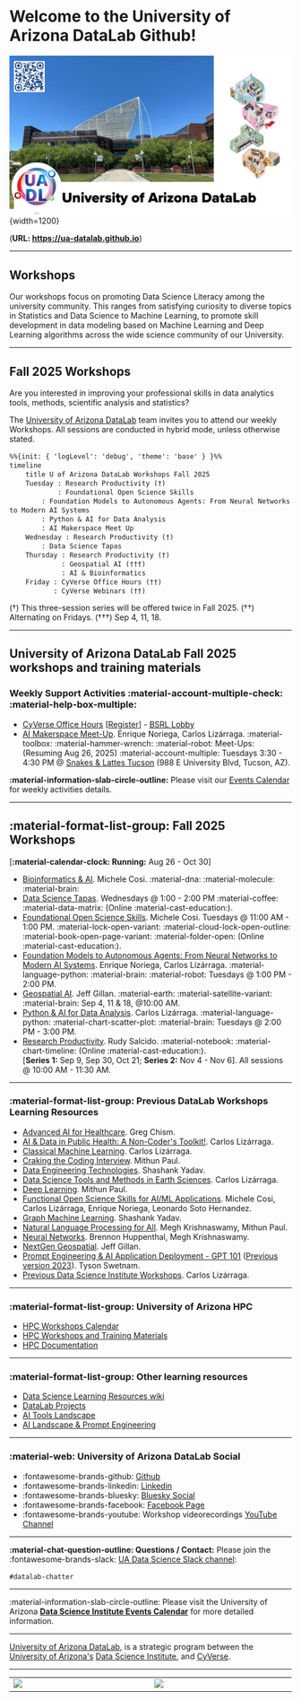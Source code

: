 

# Welcome to the University of Arizona DataLab Github!

![UA DataLab](images/UADL_Composition2025.png){width=1200}

(**URL: https://ua-datalab.github.io**)

***

##  Workshops

Our workshops focus on promoting Data Science Literacy among the university community. This ranges from satisfying curiosity to diverse topics in Statistics and Data Science to Machine Learning, to promote skill development in data modeling based on Machine Learning and Deep Learning algorithms across the wide science community of our University.


***

## Fall 2025 Workshops

Are you interested in improving your professional skills in data analytics tools, methods, scientific analysis and statistics?

The [University of Arizona DataLab](https://www.datascience.arizona.edu/education/uarizona-data-lab) team invites you to attend our weekly Workshops. All sessions are conducted in hybrid mode, unless otherwise stated.

<!--
Please join us in-person at the **Weaver Science & Engineering Library Room 212**, or join via **Zoom:**  [**896 6708 1542**](https://arizona.zoom.us/j/89667081542)
-->




```mermaid
%%{init: { 'logLevel': 'debug', 'theme': 'base' } }%%
timeline
    title U of Arizona DataLab Workshops Fall 2025
    Tuesday : Research Productivity (†)
            : Foundational Open Science Skills
	    : Foundation Models to Autonomous Agents: From Neural Networks to Modern AI Systems
	    : Python & AI for Data Analysis
	    : AI Makerspace Meet Up
    Wednesday : Research Productivity (†)
	    : Data Science Tapas
    Thursday : Research Productivity (†)
             : Geospatial AI (†††)
    	     : AI & Bioinformatics 
    Friday : CyVerse Office Hours (††)
    	   : CyVerse Webinars (††)
```

(†) This three-session series will be offered twice in Fall 2025. 
(††) Alternating on Fridays.
(†††) Sep 4, 11, 18.


***


## University of Arizona DataLab Fall 2025 workshops and training materials 


### Weekly Support Activities :material-account-multiple-check: :material-help-box-multiple:

* [CyVerse Office Hours](https://learning.cyverse.org/) 
[[Register](https://uarizona.co1.qualtrics.com/jfe/form/SV_d0F8WzR8CjuF6Qe)] - [BSRL
Lobby](https://bsrl.arizona.edu/)
* [AI Makerspace Meet-Up](https://github.com/ua-datalab/AI-Makerspace/blob/main/README.md). Enrique Noriega, Carlos Lizárraga. :material-toolbox: :material-hammer-wrench: :material-robot: Meet-Ups:(Resuming Aug 26, 2025) :material-account-multiple: Tuesdays 3:30 - 4:30 PM @ [Snakes & Lattes Tucson](https://www.snakesandlattes.com/tucson) (988 E University Blvd, Tucson, AZ). 

**:material-information-slab-circle-outline:** Please visit our [Events Calendar](https://ua-datalab.github.io/events/) for weekly activities details.

***

## :material-format-list-group: Fall 2025 Workshops

[**:material-calendar-clock: Running:** Aug 26 - Oct 30]

* [Bioinformatics & AI](https://github.com/ua-datalab/Bioinformatics/wiki). Michele Cosi. :material-dna: :material-molecule: :material-brain: 
* [Data Science Tapas](https://github.com/ua-datalab/DataScience-Tapas/blob/main/README.md). Wednesdays @ 1:00 - 2:00 PM :material-coffee: :material-data-matrix: (Online :material-cast-education:).
* [Foundational Open Science Skills](https://cyverse.org/foss). Michele Cosi. Tuesdays @ 11:00 AM  - 1:00 PM. :material-lock-open-variant: :material-cloud-lock-open-outline: :material-book-open-page-variant: :material-folder-open: (Online :material-cast-education:).
* [Foundation Models to Autonomous Agents: From Neural Networks to Modern AI Systems](https://github.com/ua-datalab/Generative-AI/blob/main/README.md). Enrique Noriega, Carlos Lizárraga.  :material-language-python: :material-brain: :material-robot:  Tuesdays @ 1:00 PM - 2:00 PM. 
* [Geospatial AI](https://github.com/ua-datalab/geospatial_2025). Jeff Gillan. :material-earth: :material-satellite-variant: :material-brain: Sep 4, 11 & 18, @10:00 AM.
* [Python & AI for Data Analysis](https://github.com/ua-datalab/Workshops/blob/main/README.md). Carlos Lizárraga.   :material-language-python: :material-chart-scatter-plot: :material-brain: Tuesdays @ 2:00 PM - 3:00 PM. 
* [Research Productivity](https://github.com/ua-datalab/ResearchProductivity/blob/main/README.md).
Rudy Salcido. :material-notebook: :material-chart-timeline:  (Online :material-cast-education:).  
[**Series 1:** Sep 9, Sep 30, Oct 21; **Series 2:** Nov 4 - Nov 6]. All sessions @ 10:00 AM - 11:30 AM.

***

### :material-format-list-group:  Previous DataLab Workshops Learning Resources

* [Advanced AI for Healthcare](https://github.com/ua-datalab/ai-healthcare/tree/main). Greg Chism.
* [AI & Data in Public Health: A Non-Coder's Toolkit!](https://github.com/ua-datalab/AI-for-Professionals/wiki). Carlos Lizárraga.
* [Classical Machine Learning](https://github.com/ua-datalab/MLWorkshops/blob/main/README.md). Carlos Lizárraga. 
* [Craking the Coding Interview](https://github.com/ua-datalab/cracking_the_coding_interview). Mithun Paul.
* [Data Engineering Technologies](https://github.com/ua-datalab/DataEngineering). Shashank Yadav.
* [Data Science Tools and Methods in Earth Sciences](https://github.com/clizarraga-UAD7/geo-datascience2/blob/main/docs/README.md). Carlos Lizárraga.
* [Deep Learning](https://github.com/ua-datalab/DLWorkshops/wiki). Mithun Paul.
* [Functional Open Science  Skills for AI/ML Applications](https://github.com/ua-datalab/FunctionalOpenSourceSkills/wiki). Michele Cosi, Carlos Lizárraga, Enrique Noriega, Leonardo Soto Hernandez.
* [Graph Machine Learning](https://github.com/ua-datalab/GraphML). Shashank Yadav. 
* [Natural Language Processing for All](https://github.com/ua-datalab/NLP-Speech/blob/main/README.md).  Megh Krishnaswamy, Mithun Paul.
* [Neural Networks](https://github.com/ua-datalab/NeuralNetworks/wiki). Brennon Huppenthal, Megh Krishnaswamy.
* [NextGen Geospatial](https://github.com/ua-datalab/Geospatial_Workshops/wiki). Jeff Gillan.
* [Prompt Engineering & AI Application Deployment - GPT 101](https://tyson-swetnam.github.io/intro-gpt/) ([Previous version 2023](https://ua-data7.github.io/introllms/)). Tyson Swetnam. 
* [Previous Data Science Institute Workshops](https://workshops-uad7.github.io/). Carlos Lizárraga. 

***

### :material-format-list-group: University of Arizona HPC

* [HPC Workshops Calendar](https://hpcdocs.hpc.arizona.edu/events/calendar/)
* [HPC Workshops and Training Materials](https://hpcdocs.hpc.arizona.edu/events/workshop_materials/)
* [HPC Documentation](https://hpcdocs.hpc.arizona.edu/)


***

### :material-format-list-group: Other learning resources

* [Data Science Learning Resources wiki](https://github.com/ua-data7/LearningResources/wiki)
* [DataLab Projects](https://github.com/clizarraga-UAD7/DataScienceLab/wiki/Data-Lab-Projects)
* [AI Tools Landscape](https://github.com/ua-datalab/Workshops/wiki/AI-Tools-Landscape)
* [AI Landscape & Prompt Engineering](https://tinyurl.com/UA-GPT101)

***

### :material-web: University of Arizona DataLab Social 

* :fontawesome-brands-github: [Github](https://github.com/ua-datalab)
* :fontawesome-brands-linkedin: [Linkedin](https://www.linkedin.com/company/100483432/admin/feed/posts/)
* :fontawesome-brands-bluesky: [Bluesky Social](https://bsky.app/profile/uarizonadatalab.bsky.social)
* :fontawesome-brands-facebook: [Facebook Page](https://www.facebook.com/profile.php?id=61556132138807)
* :fontawesome-brands-youtube: Workshop videorecordings [YouTube Channel](https://www.youtube.com/@UArizonaDataLab) 

***

**:material-chat-question-outline: Questions / Contact:** Please join the :fontawesome-brands-slack: [UA Data Science Slack channel](https://uadatascience.slack.com/#datalab-chatter):
```
#datalab-chatter
```


***

:material-information-slab-circle-outline: Please visit the University of Arizona [**Data Science Institute Events Calendar**](https://www.datascience.arizona.edu/calendar) for more detailed information.


***

[University of Arizona DataLab](https://www.datascience.arizona.edu/education/uarizona-data-lab), is a strategic program between the [University of Arizona's](https://www.arizona.edu/)  [Data Science Institute](https://www.datascience.arizona.edu/), and [CyVerse](https://cyverse.org/).


<hr>

<p style="text-align: center">

<table style="width: 100%; table-layout: fixed;">
  <tr>
      <td style="width: 500px">
      <a href="https://datascience.arizona.edu/"><img src="https://datascience.arizona.edu/sites/default/files/Data%20Science%20Institute_Webheader%20%281%29.svg" width=500></a></td>
       <td style="width: 500px"><a href="https://cyverse.org/"><img src="https://cyverse.org/sites/default/files/cyverse_logo_1_0.png" width=500></a></td>
   </tr>
</table>

</p>

